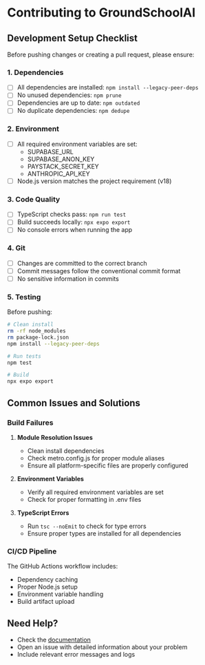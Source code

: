 # Contributing to GroundSchoolAI

## Development Setup Checklist

Before pushing changes or creating a pull request, please ensure:

### 1. Dependencies
- [ ] All dependencies are installed: `npm install --legacy-peer-deps`
- [ ] No unused dependencies: `npm prune`
- [ ] Dependencies are up to date: `npm outdated`
- [ ] No duplicate dependencies: `npm dedupe`

### 2. Environment
- [ ] All required environment variables are set:
  - SUPABASE_URL
  - SUPABASE_ANON_KEY
  - PAYSTACK_SECRET_KEY
  - ANTHROPIC_API_KEY
- [ ] Node.js version matches the project requirement (v18)

### 3. Code Quality
- [ ] TypeScript checks pass: `npm run test`
- [ ] Build succeeds locally: `npx expo export`
- [ ] No console errors when running the app

### 4. Git
- [ ] Changes are committed to the correct branch
- [ ] Commit messages follow the conventional commit format
- [ ] No sensitive information in commits

### 5. Testing
Before pushing:
```bash
# Clean install
rm -rf node_modules
rm package-lock.json
npm install --legacy-peer-deps

# Run tests
npm test

# Build
npx expo export
```

## Common Issues and Solutions

### Build Failures
1. **Module Resolution Issues**
   - Clean install dependencies
   - Check metro.config.js for proper module aliases
   - Ensure all platform-specific files are properly configured

2. **Environment Variables**
   - Verify all required environment variables are set
   - Check for proper formatting in .env files

3. **TypeScript Errors**
   - Run `tsc --noEmit` to check for type errors
   - Ensure proper types are installed for all dependencies

### CI/CD Pipeline
The GitHub Actions workflow includes:
- Dependency caching
- Proper Node.js setup
- Environment variable handling
- Build artifact upload

## Need Help?
- Check the [documentation](./README.md)
- Open an issue with detailed information about your problem
- Include relevant error messages and logs

